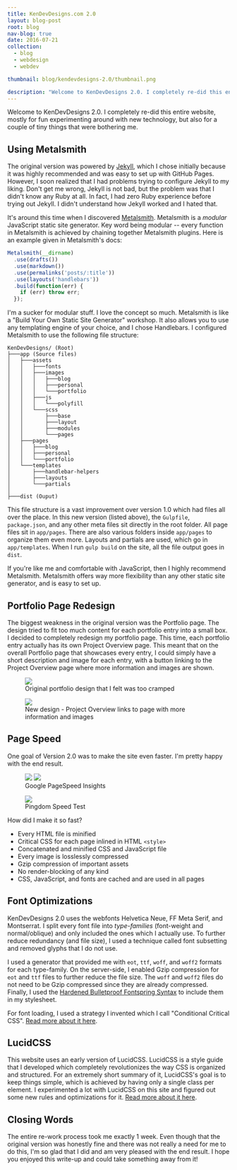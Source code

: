 ```yaml
---
title: KenDevDesigns.com 2.0
layout: blog-post
root: blog
nav-blog: true
date: 2016-07-21
collection:
  - blog
  - webdesign
  - webdev

thumbnail: blog/kendevdesigns-2.0/thumbnail.png

description: "Welcome to KenDevDesigns 2.0. I completely re-did this entire website, mostly for fun experimenting around with new technology, but also for a couple of tiny things that were bothering me."
---
```



Welcome to KenDevDesigns 2.0. I completely re-did this entire website, mostly for fun experimenting around with new technology, but also for a couple of tiny things that were bothering me.

## Using Metalsmith

The original version was powered by [Jekyll](https://jekyllrb.com/), which I chose initially because it was highly recommended and was easy to set up with GitHub Pages. However, I soon realized that I had problems trying to configure Jekyll to my liking. Don't get me wrong, Jekyll is not bad, but the problem was that I didn't know any Ruby at all. In fact, I had zero Ruby experience before trying out Jekyll. I didn't understand how Jekyll worked and I hated that.

It's around this time when I discovered [Metalsmith](http://metalsmith.io). Metalsmith is a *modular* JavaScript static site generator. Key word being modular -- every function in Metalsmith is achieved by chaining together Metalsmith plugins. Here is an example given in Metalsmith's docs:

```js
Metalsmith(__dirname)
  .use(drafts())
  .use(markdown())
  .use(permalinks('posts/:title'))
  .use(layouts('handlebars'))
  .build(function(err) {
    if (err) throw err;
  });
```

I'm a sucker for modular stuff. I love the concept so much. Metalsmith is like a "Build Your Own Static Site Generator" workshop. It also allows you to use any templating engine of your choice, and I chose Handlebars. I configured Metalsmith to use the following file structure:

```
KenDevDesigns/ (Root)
├───app (Source files)
│   ├───assets
│   │   ├───fonts
│   │   ├───images
│   │   │   ├───blog
│   │   │   ├───personal
│   │   │   └───portfolio
│   │   ├───js
│   │   │   └───polyfill
│   │   └───scss
│   │       ├───base
│   │       ├───layout
│   │       ├───modules
│   │       └───pages
│   ├───pages
│   │   ├───blog
│   │   ├───personal
│   │   └───portfolio
│   └───templates
│       ├───handlebar-helpers
│       ├───layouts
│       └───partials
│ 
├───dist (Ouput)
```

This file structure is a vast improvement over version 1.0 which had files all over the place. In this new version (listed above), the `Gulpfile`, `package.json`, and any other meta files sit directly in the root folder. All page files sit in `app/pages`. There are also various folders inside `app/pages` to organize them even more. Layouts and partials are used, which go in `app/templates`. When I run `gulp build` on the site, all the file output goes in `dist`.


If you're like me and comfortable with JavaScript, then I highly recommend Metalsmith. Metalsmith offers way more flexibility than any other static site generator, and is easy to set up.

## Portfolio Page Redesign

The biggest weakness in the original version was the Portfolio page. The design tried to fit too much content for each portfolio entry into a small box. I decided to completely redesign my portfolio page. This time, each portfolio entry actually has its own Project Overview page. This meant that on the overall Portfolio page that showcases every entry, I could simply have a short description and image for each entry, with a button linking to the Project Overview page where more information and images are shown.

<figure>
<img src="/assets/images/blog/kendevdesigns-2.0/portfolio-old.png">
<figcaption>Original portfolio design that I felt was too cramped</figcaption>
</figure>

<figure>
<img src="/assets/images/blog/kendevdesigns-2.0/portfolio-new.png">
<figcaption>New design - Project Overview links to page with more information and images</figcaption>
</figure>

## Page Speed

One goal of Version 2.0 was to make the site even faster. I'm pretty happy with the end result.

<figure>
<img src="/assets/images/blog/kendevdesigns-2.0/pagespeed-mobile.jpg">
<img src="/assets/images/blog/kendevdesigns-2.0/pagespeed-desktop.jpg">
<figcaption>Google PageSpeed Insights</figcaption>
</figure>

<figure>
<img src="/assets/images/blog/kendevdesigns-2.0/pingdom.jpg">
<figcaption>Pingdom Speed Test</figcaption>
</figure>


How did I make it so fast?
* Every HTML file is minified
* Critical CSS for each page inlined in HTML `<style>`
* Concatenated and minified CSS and JavaScript file
* Every image is losslessly compressed
* Gzip compression of important assets
* No render-blocking of any kind
* CSS, JavaScript, and fonts are cached and are used in all pages

## Font Optimizations

KenDevDesigns 2.0 uses the webfonts Helvetica Neue, FF Meta Serif, and Montserrat. I split every font file into *type-families* (font-weight and normal/oblique) and only included the ones which I actually use. To further reduce redundancy (and file size), I used a technique called font subsetting and removed glyphs that I do not use.


I used a generator that provided me with `eot`, `ttf`, `woff`, and `woff2` formats for each type-family. On the server-side, I enabled Gzip compression for `eot` and `ttf` files to further reduce the file size. The `woff` and `woff2` files do not need to be Gzip compressed since they are already compressed. Finally, I used the [Hardened Bulletproof Fontspring Syntax](http://blog.fontspring.com/2011/02/further-hardening-of-the-bulletproof-syntax/) to include them in my stylesheet. 


For font loading, I used a strategy I invented which I call "Conditional Critical CSS". [Read more about it here](http://kendevdesigns.com/blog/conditional-critical-css).

## LucidCSS


This website uses an early version of LucidCSS. LucidCSS is a style guide that I developed which completely revolutionizes the way CSS is organized and structured. For an extremely short summary of it, LucidCSS's goal is to keep things simple, which is achieved by having only a single class per element. I experimented a lot with LucidCSS on this site and figured out some new rules and optimizations for it. [Read more about it here](http://lucidcss.io).

## Closing Words

The entire re-work process took me exactly 1 week. Even though that the original version was honestly fine and there was not really a need for me to do this, I'm so glad that I did and am very pleased with the end result. I hope you enjoyed this write-up and could take something away from it!
